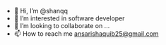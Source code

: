 - 👋 Hi, I’m @shanqq
- 👀 I’m interested in software developer
- 💞️ I’m looking to collaborate on ...
- 📫 How to reach me ansarishaquib25@gmail.com

<!---
shanqq/shanqq is a ✨ special ✨ repository because its `README.md` (this file) appears on your GitHub profile.
You can click the Preview link to take a look at your changes.
--->
